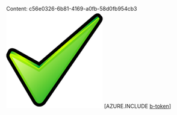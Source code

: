 Content: c56e0326-6b81-4169-a0fb-58d0fb954cb3![image](3d8b0eb3-89e5-422c-b77a-4bc50d6346ca.png)
[AZURE.INCLUDE [b-token](233b080c-87e7-409a-a9aa-691d6c3e6eec.md)]
